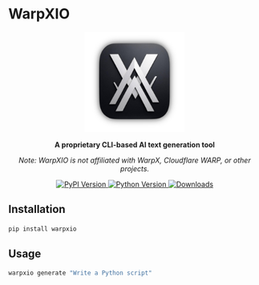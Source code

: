 # WarpXIO

<p align="center">
  <img src="images/warpxio.png" alt="WarpXIO Logo" width="200"/>
</p>

<p align="center">
  <strong>A proprietary CLI-based AI text generation tool</strong>
</p>

<p align="center">
  <em>Note: WarpXIO is not affiliated with WarpX, Cloudflare WARP, or other projects.</em>
</p>

<p align="center">
  <a href="https://pypi.org/project/warpxio/">
    <img src="https://img.shields.io/pypi/v/warpxio.svg?cache=none" alt="PyPI Version"/>
  </a>
  <a href="https://pypi.org/project/warpxio/">
    <img src="https://img.shields.io/pypi/pyversions/warpxio.svg?cache=none" alt="Python Version"/>
  </a>
  <a href="https://pypi.org/project/warpxio/">
    <img src="https://img.shields.io/pypi/dm/warpxio.svg" alt="Downloads"/>
  </a>
</p>

## Installation

```bash
pip install warpxio
```

## Usage

```bash
warpxio generate "Write a Python script"
```
